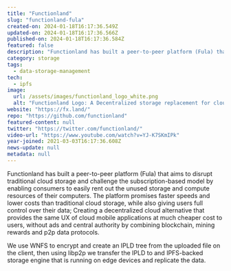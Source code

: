 ```yaml
---
title: "Functionland"
slug: "functionland-fula"
created-on: 2024-01-18T16:17:36.549Z
updated-on: 2024-01-18T16:17:36.566Z
published-on: 2024-01-18T16:17:36.584Z
featured: false
description: "Functionland has built a peer-to-peer platform (Fula) that aims to disrupt traditional cloud storage."
category: storage
tags:
  - data-storage-management
tech:
  - ipfs
image:
  url: /assets/images/functionland_logo_white.png
  alt: "Functionland Logo: A Decentralized storage replacement for cloud"
website: "https://fx.land/"
repo: "https://github.com/functionland"
featured-content: null
twitter: "https://twitter.com/functionland/"
video-url: "https://www.youtube.com/watch?v=YJ-K7SKmIPk"
year-joined: 2021-03-03T16:17:36.608Z
news-update: null
metadata: null
---
```


Functionland has built a peer-to-peer platform (Fula) that aims to disrupt traditional cloud storage and challenge the subscription-based model by enabling consumers to easily rent out the unused storage and compute resources of their computers. The platform promises faster speeds and lower costs than traditional cloud storage, while also giving users full control over their data; Creating a decentralized cloud alternative that provides the same UX of cloud mobile applications at much cheaper cost to users, without ads and central authority by combining blockchain, mining rewards and p2p data protocols.

We use WNFS to encrypt and create an IPLD tree from the uploaded file on the client, then using libp2p we transfer the IPLD to and IPFS-backed storage engine that is running on edge devices and replicate the data.
